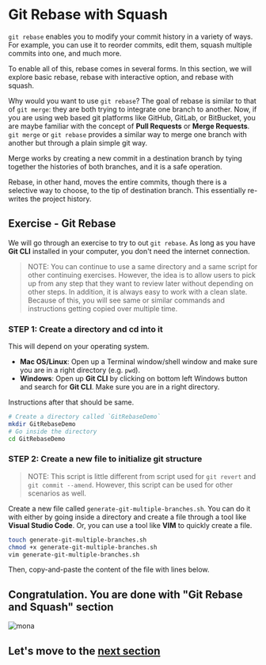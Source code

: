 # Git Rebase with Squash

`git rebase` enables you to modify your commit history in a variety of ways. For example, you can use it to reorder commits, edit them, squash multiple commits into one, and much more.

To enable all of this, rebase comes in several forms. In this section, we will explore basic rebase, rebase with interactive option, and rebase with squash.

Why would you want to use `git rebase`? The goal of rebase is similar to that of `git merge`: they are both trying to integrate one branch to another. Now, if you are using web based git platforms like GitHub, GitLab, or BitBucket, you are maybe familiar with the concept of **Pull Requests** or **Merge Requests**. `git merge` or `git rebase` provides a similar way to merge one branch with another but through a plain simple git way. 

Merge works by creating a new commit in a destination branch by tying together the histories of both branches, and it is a safe operation. 

Rebase, in other hand, moves the entire commits, though there is a selective way to choose, to the tip of destination branch. This essentially re-writes the project history.

## Exercise - Git Rebase

We will go through an exercise to try to out `git rebase`. As long as you have **Git CLI** installed in your computer, you don't need the internet connection.

> NOTE: You can continue to use a same directory and a same script for other continuing exercises. However, the idea is to allow users to pick up from any step that they want to review later without depending on other steps. In addition, it is always easy to work with a clean slate. Because of this, you will see same or similar commands and instructions getting copied over multiple time.

### STEP 1: Create a directory and cd into it

This will depend on your operating system. 

- **Mac OS/Linux**: Open up a Terminal window/shell window and make sure you are in a right directory (e.g. `pwd`). 
- **Windows**: Open up **Git CLI** by clicking on bottom left Windows button and search for **Git CLI**. Make sure you are in a right directory. 

Instructions after that should be same. 

```bash
# Create a directory called `GitRebaseDemo`
mkdir GitRebaseDemo
# Go inside the directory
cd GitRebaseDemo
```

### STEP 2: Create a new file to initialize git structure

> NOTE: This script is little different from script used for `git revert` and `git commit --amend`. However, this script can be used for other scenarios as well.

Create a new file called `generate-git-multiple-branches.sh`. You can do it with either by going inside a directory and create a file through a tool like **Visual Studio Code**. Or, you can use a tool like **VIM** to quickly create a file.

```bash
touch generate-git-multiple-branches.sh
chmod +x generate-git-multiple-branches.sh
vim generate-git-multiple-branches.sh
```

Then, copy-and-paste the content of the file with lines below.

## Congratulation. You are done with "Git Rebase and Squash" section

![mona](https://user-images.githubusercontent.com/5396174/187010589-a9cbdd9f-f9eb-4e3b-bac0-4abeb8714e8d.png) 

## Let's move to the [next section](8_GitReset_With_Exercise.md)
